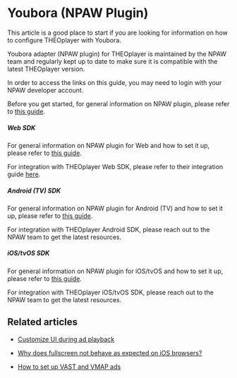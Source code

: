 # Youbora (NPAW Plugin)

This article is a good place to start if you are looking for information on how to configure THEOplayer with Youbora.

Youbora adapter (NPAW plugin) for THEOplayer is maintained by the NPAW team and regularly kept up to date to make sure it is compatible with the latest THEOplayer version.

In order to access the links on this guide, you may need to login with your NPAW developer account.

Before you get started, for general information on NPAW plugin, please refer to [this guide](https://documentation.npaw.com/integration-docs/docs/first-steps).

##### Web SDK

For general information on NPAW plugin for Web and how to set it up, please refer to [this guide](https://documentation.npaw.com/integration-docs/docs/js-integration-guide).

For integration with THEOplayer Web SDK, please refer to their integration guide [here](https://documentation.npaw.com/integration-docs/docs/theoplayer-js).

##### Android (TV) SDK

For general information on NPAW plugin for Android (TV) and how to set it up, please refer to [this guide](https://documentation.npaw.com/integration-docs/docs/android-integration-guide).

For integration with THEOplayer Android SDK, please reach out to the NPAW team to get the latest resources.

##### iOS/tvOS SDK

For general information on NPAW plugin for iOS/tvOS and how to set it up, please refer to [this guide](https://documentation.npaw.com/integration-docs/docs/ios-integration-guide).

For integration with THEOplayer iOS/tvOS SDK, please reach out to the NPAW team to get the latest resources.

## Related articles

- [Customize UI during ad playback](../11-ui/09-customize-ui-during-playback.md)

- [Why does fullscreen not behave as expected on iOS browsers?](../../faq/04-why-does-fullscreen-not-behave-as-expected-on-ios.md)

- [How to set up VAST and VMAP ads](../01-ads/03-how-to-set-up-vast-and-vmap.md)
